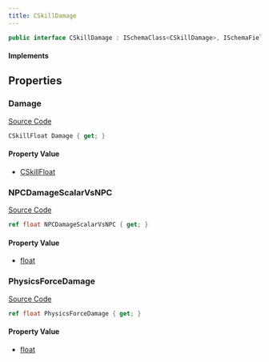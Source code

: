 ```yaml
---
title: CSkillDamage
---
```


```csharp
public interface CSkillDamage : ISchemaClass<CSkillDamage>, ISchemaField, ISchemaClass, INativeHandle
```

#### Implements

## Properties

### Damage

[Source Code](https://github.com/swiftly-solution/swiftlys2/blob/main/managed/src/SwiftlyS2.Generated/Schemas/Interfaces/CSkillDamage.cs#L17)

```csharp
CSkillFloat Damage { get; }
```

#### Property Value

- [CSkillFloat](/docs/api/shared/schemadefinitions/cskillfloat)

### NPCDamageScalarVsNPC

[Source Code](https://github.com/swiftly-solution/swiftlys2/blob/main/managed/src/SwiftlyS2.Generated/Schemas/Interfaces/CSkillDamage.cs#L19)

```csharp
ref float NPCDamageScalarVsNPC { get; }
```

#### Property Value

- [float](https://learn.microsoft.com/dotnet/api/system.single)

### PhysicsForceDamage

[Source Code](https://github.com/swiftly-solution/swiftlys2/blob/main/managed/src/SwiftlyS2.Generated/Schemas/Interfaces/CSkillDamage.cs#L21)

```csharp
ref float PhysicsForceDamage { get; }
```

#### Property Value

- [float](https://learn.microsoft.com/dotnet/api/system.single)


